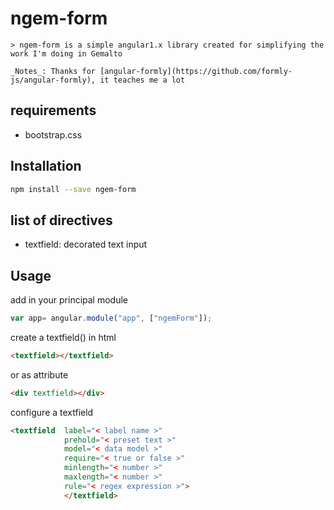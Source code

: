 # ngem-form

    > ngem-form is a simple angular1.x library created for simplifying the work I'm doing in Gemalto 

    _Notes_: Thanks for [angular-formly](https://github.com/formly-js/angular-formly), it teaches me a lot

## requirements

*   bootstrap.css

## Installation

```bash
npm install --save ngem-form
```

## list of directives

* textfield: decorated text input

## Usage

add in your principal module
```javascript
var app= angular.module("app", ["ngemForm"]);
```

create a textfield() in html
```html
<textfield></textfield>
```
or as attribute
```html
<div textfield></div>
```

configure a textfield
```html
<textfield  label="< label name >" 
            prehold="< preset text >" 
            model="< data model >"
            require="< true or false >"
            minlength="< number >"
            maxlength="< number >"
            rule="< regex expression >">
            </textfield>
```

